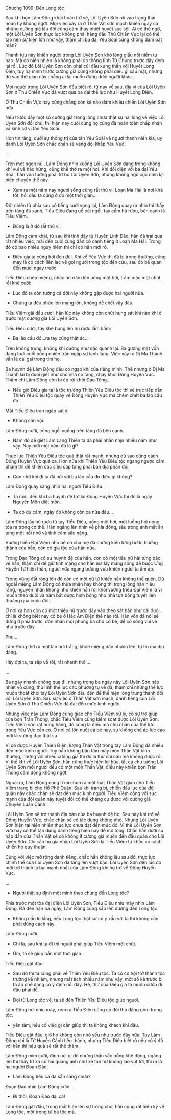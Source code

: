 




Chương 1099: Đến Long tộc


Sau khi bọn Lâm Động khải hoàn trở về, Lôi Uyên Sơn rơi vào trạng thái hoan hỷ không ngớt. Mọi việc xảy ra ở Thần Vật sơn mạch khiến ngay cả những cường giả lâu đời cũng cảm tháy nhiệt huyết sục sôi. Ai có thể ngờ, một Lôi Uyên Sơn thực lực không phải hàng đầu Thú Chiến Vực lại có thể tạo nên sự kiện lớn như vậy, thậm chí ba đại Yêu Soái cũng không dám bất mãn?

Thành tựu này khiến người trong Lôi Uyên Sơn khó lòng giấu nổi niềm tự hào. Mà đó hiển nhiên là không phải do thống lĩnh Từ Chung trước đây đem lại rồi. Lúc đó Lôi Uyên Sơn còn phải cúi đầu xưng thần với Huyết Long Điện, tuy hạ mình trước cường giả cũng không phải điều gì xấu mặt, nhưng dù sao thế gian này chẳng ai lại muốn đứng dưới người khác…

Mọi người trong Lôi Uyên Sơn đều biết rõ, từ nay về sau, địa vị của Lôi Uyên Sơn ở Thú Chiến Vực đã vượt qua ba đại thế lực như Huyết Long Điện.

Ở Thú Chiến Vực này cũng chẳng còn kẻ nào dám khiêu chiến Lôi Uyên Sơn nữa.

Nếu trước đây một số cường giả trong lòng chưa thật sự hài lòng về việc Lôi Uyên Sơn đổi chủ, thì hiện nay cuối cùng họ cũng đã hoàn toàn chấp nhận và kính sợ vị tân Yêu Soái.

Hon tin rằng, dưới sự thống trị của tân Yêu Soái và người thanh niên kia, uy danh Lôi Uyên Sơn chắc chắn sẽ vang dội khắp Yêu Vực!

…

Trên một ngọn núi, Lâm Động nhìn xuống Lôi Uyên Sơn đang trong không khí vui vẻ hào hứng, cũng khẽ thờ ra một hơi. Khi đối diện với ba đại Yêu Soái, hắn vốn tưởng phải từ bỏ Lôi Uyên Sơn, nhưng không ngờ cục diện lại biến chuyển thế này.

- Xem ra một năm nay ngươi sống cũng rất thú vị. Loạn Ma Hải là nơi khá tốt, hồi đầu ta cũng ở đó một thời gian…

Đột nhiên từ phía sau có tiếng cười vọng lại, Lâm Động quay ra nhìn thì thấy trên tảng đá xanh, Tiểu Điêu đang uể oải ngồi, tay cầm hũ rượu, bên cạnh là Tiểu Viêm.

- Đúng là ở đó rất thú vị.

Lâm Động cảm khái, từ sau khi tỉnh dậy từ Huyền Linh Đảo, hắn đã trải qua rất nhiều việc, mãi đến cuối cùng dần có danh tiếng ở Loạn Ma Hải. Trong đó có bao nhiêu nguy hiểm thì chỉ có hắn mới rõ.

- Điêu gia ta cũng hơi đen đủi. Khi về Yêu Vực thì đã bị trọng thương, cũng may là có cách liên lạc về gọi người trong tộc đến cứu, sau đó bế quan đến mười ngày trước.

Tiểu Điêu chép miệng, nhấc hũ rượu lên uống một hơi, trầm mặc một chút rồi khẽ cười:

- Lúc đó ta còn tưởng cả đời này không gặp được hai người nữa.

- Chúng ta đều phúc lớn mạng lớn, không dễ chết vậy đâu.

Tiểu Viêm gãi đầu cười, hắn lúc này không còn chút hung sát khí nào khi ở trước mặt cường giả Lôi Uyên Sơn.

Tiểu Điêu cười, tay khẽ búng lên hũ rượu lẩm bẩm:

- Ba lão cẩu đó…ra tay cũng thật ác…

Trên không trung, không khí dường như đặc quánh lại. Ba gương mặt vốn đang tươi cuồi bỗng nhiên tràn ngập sự lạnh lùng. Việc xảy ra Dị Ma Thành vẫn là cái gai trong tim họ.

Ba huynh đệ Lâm Động đều có ngạo khí của riêng mình. Thế nhưng ở Dị Ma Thành lại bị đuổi giết như chó nhà có tang, chạy khỏi Đông Huyền Vực. Thậm chí Lâm Động còn bị ép rời khỏi Đạo Tông…

- Nếu giờ Điêu gia ta là tộc trưởng Thiên Yêu Điêu tộc thì sẽ trực tiếp dẫn Thiên Yêu Điêu tộc quay về Đông Huyền Vực mà chém chết ba lão cẩu đó…

Mắt Tiểu Điêu tràn ngập sát ý.

- Không cần vội.

Lâm Động cười, cũng ngồi xuống trên tảng đá bên cạnh.

- Năm đó để giết Lâm Lang Thiên ta đã phải nhẫn nhịn nhiều năm như vậy. Nay mới một năm đã là gì?

Thực lực Thiên Yêu Điêu tộc quả thật rất mạnh, nhưng dù sao cũng cách Đông Huyền Vực quá xa. Hơn nữa khi Thiên Yêu Điêu tộc ngang ngược xâm phạm thì dễ khiến các siêu cấp tông phái bản địa phản đối.

- Còn nhớ khi đi ta đã nói với ba lão cẩu đó điều gì không?

Lâm Động quay sang nhìn hai người Tiểu Điêu:

- Ta nói…đến khi ba huynh đệ trở lại Đông Huyền Vực thì đó là ngày Nguyên Môn diệt môn.

- Ta có dự cảm, ngày đó không còn xa nữa đâu…

Lâm Động lấy hũ rượu từ tay Tiểu Điêu, uống một hơi, một luồng hơi nóng tỏa ra trong cơ thể. Hắn ngẩng lên nhìn về phía đông, sâu trong ánh mắt ẩn tàng một nỗi nhớ và tình cảm sâu nặng.

Vương triều Đại Viêm nhỏ bé có cha mẹ đã chứng kiến từng bước trưởng thành của hắn, còn có gia tộc của hắn nữa.

Trong Đạo Tông có sư huynh đệ của hắn, còn có một tiểu nữ hài từng bảo vệ hắn, thậm chí để giữ tính mạng cho hắn mà lấy mạng sống để buộc Ứng Huyền Tử hiện thân, người vừa ngang bướng vừa khiến người ta ấm áp.

Trong vùng đất rộng lớn đó còn có một nữ tử khiến hắn không thể quên. Dù ngoài miệng Lâm Động có thừa nhận hay không thì trong lòng hắn hiểu rằng, nguyên nhân không nhỏ khiến hắn rời khỏi vương triều Đại Viêm là vì muốn theo đuổi và nắm bắt được hình bóng nho nhã tựa bông tuyết liên thoáng qua cuộc đời…

Ở nơi xa hơn còn có một thiếu nữ trước đây vẫn theo sát hắn như cái đuôi, chỉ là không biết nay cô bé ở Hắc Ám Điện thế nào rồi. Hắn vốn đã nói sẽ đứng ở phía trước, đón nhận mọi phong ba cho cô bé, để cô sống vui vẻ như trước đây.

Phù…

Lâm Động thở ra một làn hơi trắng, khóe miệng dần nhướn lên, tự tin mà dịu dàng.

Hãy đợi ta, ta sắp về rồi, rất nhanh thôi…

…

Ba ngày nhanh chóng qua đi, nhưng trong ba ngày này Lôi Uyên Sơn náo nhiệt vô cùng, thủ lĩnh thế lực các phương tụ về đâ, thậm chí những thế lực muốn thoát khỏi tay Lôi Uyên Sơn đều đến để thể hiện lòng trung thành đối với Lôi Uyên Sơn. Sau sự việc ở Thần Vật sơn mạch, danh tiếng của Lôi Uyên Sơn ở Thú Chiến Vực đã đạt đến mức kinh người.

Những việc này Lâm Động cũng giao cho Tiểu Viêm xử lý, có sự trợ giúp của bọn Trần Thông, chắc Tiểu Viêm cũng kiểm soát được Lôi Uyên Sơn. Tiểu Viêm vốn rất hung hăng, đó cũng là điều mà chủ nhân của thế lực trong Yêu Vực cần có. Ở nơi cá lớn nuốt cá bé này, sự khống chế áp lực cao mới là vương đạo thật sự.

Vì có được Huyền Thiên Điện, lượng Thần Vật trong tay Lâm Động đã nhiều đến mức kinh người. Tuy hắn không bận tâm mấy món Thần Vật bình thường, nhưng với nhiều cường giả thì đó là thứ chỉ cầu mà không được rồi. Vì thế khi về Lôi Uyên Sơn, hắn cũng thực hiện lời hứa, tất cả chư tướng Lôi Uyên Sơn mỗi người đều có một món Thần Vật, điều này khiến bọn Trần Thông cảm động không ngớt.

Ngoài ra, Lâm Động cũng tỉ mỉ chọn ra một loạt Thần Vật giao cho Tiểu Viêm trang bị cho Hổ Phệ Quân. Sau khi trang bị, chiến đấu lực của đội quân này chắc chắn sẽ đạt đến mức kinh người. Tiểu Viêm cộng với sức mạnh của đội quân này tuyệt đối có thể kháng cự được với cường giả Chuyển Luân Cảnh.

Lôi Uyên Sơn sẽ trở thành địa bàn của ba huynh đệ họ. Sau này khi trở về Đông Huyền Vực, chắc chắn sẽ có tác dụng không nhỏ. Nhưng Lôi Uyên Sơn hiện tại hiển nhiên thực lực chưa đạt đến mức đó. Vì thế Lôi Uyên Sơn vừa hay có thể tận dụng danh tiếng hiện nay để mở tộng. Chắc hẳn dưới sự hấp dẫn của Thần Vật sẽ có không ít cường giả muốn đến đầu quân cho Lôi Uyên Sơn. Chỉ cần họ gia nhập Lôi Uyên Sơn là Tiểu Viêm tự khắc có cách khiến họ quy thuận.

Cùng với việc mở rộng danh tiếng, chắc hẳn không lâu sau đó, thực lực chỉnh thể của Lôi Uyên Sơn đã tăng lên vượt bậc. Lôi Uyên Sơn đến lúc đó mới trở thành lá bài mạnh nhất của Lâm Động khi họ trở về Đông Huyền Vực.

…

- Ngươi thật sự định một mình theo chúng đến Long tộc?

Phía trước một tòa đại điện Lôi Uyên Sơn, Tiểu Điêu nhíu mày nhìn Lâm Động. Đã đến hạn ba ngày, Lâm Động cũng sắp lên đường đến Long tộc.

- Không cần lo lắng, nếu Long tộc thật sự có ý xấu với ta thì không cần phải dùng cách này.

Lâm Động cười.

- Chỉ là, sau khi ta đi thì ngươi phải giúp Tiểu Viêm một chút.

- Ừm, ta sẽ giúp hắn một thời gian.

Tiểu Điêu gật đầu:

- Sau đó thì ta cũng phải về Thiên Yêu Điêu tộc. Ta có cơ hội trở thành tộc trưởng kế nhiệm, nhưng mất tích nhiều năm như vậy, một số kẻ trước bị ta áp chế đang có ý định nổi dậy. Hề, thứ của Điêu gia ta muốn cướp đi đâu phải dễ.

- Đợi từ Long tộc về, ta sẽ đến Thiên Yêu Điêu tộc giúp ngươi.

Lâm Động hơi nhíu mày, xem ra Tiểu Điêu cũng có đối thủ đáng gờm trong tộc.

- yên tâm, nếu có việc gì cần giúp thì ta không khách khí đâu.

Tiểu Điêu gật đầu, giờ họ không còn nhỏ yếu như trước đây nữa. Tuy Lâm Động chỉ là Tử Huyền Cảnh tiểu thành, nhưng Tiểu Điêu biết rõ nếu có ý đồ với hắn thì hậu quả sẽ rất thê thảm.

Lâm Động mỉm cười, định nói gì đó nhưng thần sắc bỗng khẽ động, ngẩng lên thì thấy từ xa có hai quang ảnh như xé tan hư không lao vút tới, thì ra là hai người Đoạn Đào.

- Lâm Động tiểu ca đã sẵn sàng chưa?

Đoạn Đào nhìn Lâm Động cười.

- Đi thôi, Đoạn Đào đại ca!

Lâm Động gật đầu, trong mắt hiện lên sự trông chờ, hắn cũng rất hiếu kỳ về Long tộc, một trong tứ bá tộc mà.




